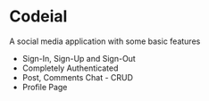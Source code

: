 # Codeial
  A social media application with some basic features
  - Sign-In, Sign-Up and Sign-Out
  - Completely Authenticated
  - Post, Comments Chat - CRUD
  - Profile Page
